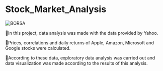 # Stock_Market_Analysis

![BORSA](https://github.com/suleymanacikgoz/Global_AI_Hub_Project/assets/62662812/9dd469d0-b195-45a1-811f-f29f9c7a0eec)

📌In this project, data analysis was made with the data provided by Yahoo.

📌Prices, correlations and daily returns of Apple, Amazon, Microsoft and Google stocks were calculated.

📌According to these data, exploratory data analysis was carried out and data visualization was made according to the results of this analysis.
